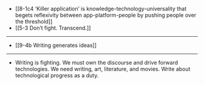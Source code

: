 - [[8-1c4 ‘Killer application’ is knowledge-technology-universality that begets reflexivity between app-platform-people by pushing people over the threshold]]
- [[5-3 Don’t fight. Transcend.]]
---
- [[9-4b Writing generates ideas]]
---
- Writing is fighting. We must own the discourse and drive forward technologies. We need writing, art, literature, and movies. Write about technological progress as a duty.
